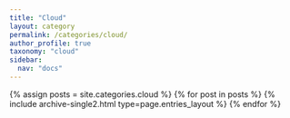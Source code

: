 ```yaml
---
title: "Cloud"
layout: category
permalink: /categories/cloud/
author_profile: true
taxonomy: "cloud"
sidebar:
  nav: "docs"
---
```


{% assign posts = site.categories.cloud %}
{% for post in posts %} {% include archive-single2.html type=page.entries_layout %} {% endfor %}
